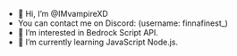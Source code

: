 - 👋 Hi, I’m @IMvampireXD
- You can contact me on Discord: (username: finnafinest_)
- 👀 I’m interested in Bedrock Script API.
- 🌱 I’m currently learning JavaScript Node.js.